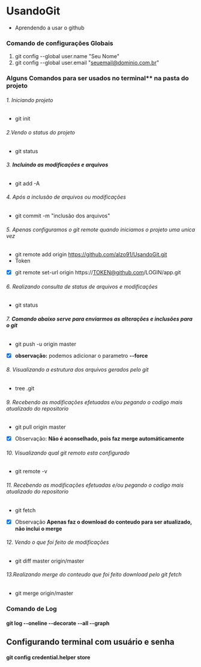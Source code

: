 # UsandoGit
* Aprendendo a usar o github

### Comando de configurações Globais

1. git config --global user.name "Seu Nome"
2. git config --global user.email "seuemail@dominio.com.br"

### Alguns Comandos para ser usados no terminal** na pasta do projeto

###### 1. *Iniciando projeto*
- git init

###### 2.*Vendo o status do projeto*
- git status

###### 3. **Incluindo as modificações e arquivos**
- git add -A

###### 4. *Após a inclusão de arquivos ou modificações*
- git commit -m "inclusão dos arquivos"

###### 5. *Apenas configuramos o git remote quando iniciamos o projeto uma unica vez*
- git remote add origin https://github.com/alzo91/UsandoGit.git
- Token
- [x] git remote set-url origin https://TOKEN@github.com/LOGIN/app.git

###### 6. *Realizando consulta de status de arquivos e modificações*
- git status

###### 7. **Comando abaixo serve para enviarmos as alterações e inclusões para o git**
- git push -u origin master 
- [x] **observação:** podemos adicionar o parametro **--force**

###### 8. *Visualizando a estrutura dos arquivos gerados pelo git*
- tree .git

###### 9. *Recebendo as modificações efetuadas e/ou pegando o codigo mais atualizado do repositorio*
- git pull origin master 
- [x] Observação: **Não é aconselhado, pois faz merge automáticamente**
  
###### 10. *Visualizando qual git remoto esta configurado*
- git remote -v

###### 11. *Recebendo as modificações efetuadas e/ou pegando o codigo mais atualizado do repositorio*
- git fetch 
- [x] Observação **Apenas faz o download do conteudo para ser atualizado, não inclui o merge**

###### 12. *Vendo o que foi feito de modificações*
- git diff master origin/master

###### 13.*Realizando merge do conteudo que foi feito download pelo* _git fetch_
- git merge origin/master

### Comando de Log

#### git log --oneline --decorate --all --graph

## Configurando terminal com usuário e senha
#### git config credential.helper store


